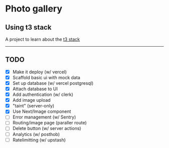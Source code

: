 # Photo gallery

## Using t3 stack

A project to learn about the [t3 stack](https://create.t3.gg/)

---

## TODO

- [x] Make it deploy (w/ vercel)
- [x] Scaffold basic ui with mock data
- [x] Set up database (w/ vercel postgresql)
- [x] Attach database to UI
- [x] Add authentication (w/ clerk)
- [x] Add image upload
- [x] "taint" (server-only)
- [x] Use Next/Image component
- [ ] Error management (w/ Sentry)
- [ ] Routing/image page (paraller route)
- [ ] Delete button (w/ server actions)
- [ ] Analytics (w/ posthob)
- [ ] Ratelimitting (w/ upstash)
